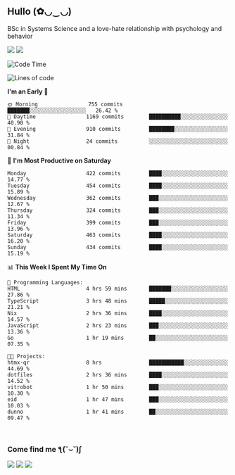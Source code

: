 <h2>Hullo (✿◡‿◡)</h2>

BSc in Systems Science and a love-hate relationship with psychology and behavior

<img src="https://github-readme-activity-graph.vercel.app/graph?username=hedonicadapter&theme=high-contrast"/>
<img src="https://github-readme-stats-git-masterrstaa-rickstaa.vercel.app/api?username=hedonicadapter&theme=highcontrast"/>

<!--START_SECTION:waka-->
![Code Time](http://img.shields.io/badge/Code%20Time-2%2C187%20hrs%2036%20mins-blue)

![Lines of code](https://img.shields.io/badge/From%20Hello%20World%20I%27ve%20Written-6.8%20million%20lines%20of%20code-blue)

**I'm an Early 🐤** 

```text
🌞 Morning                755 commits         ███████░░░░░░░░░░░░░░░░░░   26.42 % 
🌆 Daytime                1169 commits        ██████████░░░░░░░░░░░░░░░   40.90 % 
🌃 Evening                910 commits         ████████░░░░░░░░░░░░░░░░░   31.84 % 
🌙 Night                  24 commits          ░░░░░░░░░░░░░░░░░░░░░░░░░   00.84 % 
```
📅 **I'm Most Productive on Saturday** 

```text
Monday                   422 commits         ████░░░░░░░░░░░░░░░░░░░░░   14.77 % 
Tuesday                  454 commits         ████░░░░░░░░░░░░░░░░░░░░░   15.89 % 
Wednesday                362 commits         ███░░░░░░░░░░░░░░░░░░░░░░   12.67 % 
Thursday                 324 commits         ███░░░░░░░░░░░░░░░░░░░░░░   11.34 % 
Friday                   399 commits         ███░░░░░░░░░░░░░░░░░░░░░░   13.96 % 
Saturday                 463 commits         ████░░░░░░░░░░░░░░░░░░░░░   16.20 % 
Sunday                   434 commits         ████░░░░░░░░░░░░░░░░░░░░░   15.19 % 
```


📊 **This Week I Spent My Time On** 

```text
💬 Programming Languages: 
HTML                     4 hrs 59 mins       ███████░░░░░░░░░░░░░░░░░░   27.86 % 
TypeScript               3 hrs 48 mins       █████░░░░░░░░░░░░░░░░░░░░   21.21 % 
Nix                      2 hrs 36 mins       ████░░░░░░░░░░░░░░░░░░░░░   14.57 % 
JavaScript               2 hrs 23 mins       ███░░░░░░░░░░░░░░░░░░░░░░   13.36 % 
Go                       1 hr 19 mins        ██░░░░░░░░░░░░░░░░░░░░░░░   07.35 % 

🐱‍💻 Projects: 
htmx-qr                  8 hrs               ███████████░░░░░░░░░░░░░░   44.69 % 
dotfiles                 2 hrs 36 mins       ████░░░░░░░░░░░░░░░░░░░░░   14.52 % 
vitrobot                 1 hr 50 mins        ███░░░░░░░░░░░░░░░░░░░░░░   10.30 % 
eid                      1 hr 47 mins        ███░░░░░░░░░░░░░░░░░░░░░░   10.03 % 
dunno                    1 hr 41 mins        ██░░░░░░░░░░░░░░░░░░░░░░░   09.47 % 
```


<!--END_SECTION:waka-->

<br/>
<h3>Come find me ƪ(˘⌣˘)ʃ </h3>

<a href="https://hedonicadapter.com/"><img src="https://img.shields.io/badge/-Portfolio-3423A6?style=flat-square&logo=Google-Chrome&logoColor=white"/></a>
<a href="www.linkedin.com/in/sam-herman"><img src="https://img.shields.io/badge/-Sam%20Herman-0077B5?style=flat-square&logo=Linkedin&logoColor=white"/></a>
<a href="mailto:mailservice.samherman@gmail.com"><img src="https://img.shields.io/badge/-mailservice.samherman@gmail.com-D14836?style=flat-square&logo=Gmail&logoColor=white"/></a>

<!--
**cdthomp1/cdthomp1** is a ✨ _special_ ✨ repository because its `README.md` (this file) appears on your GitHub profile.


----
Credit: [cdthomp1](https://github.com/cdthomp1)

Last Edited on: 19/11/2020
